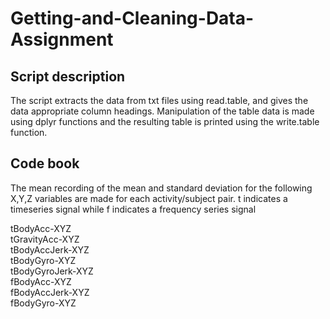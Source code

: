 # Getting-and-Cleaning-Data-Assignment

## Script description
The script extracts the data from txt files using read.table, and gives the data appropriate column headings. Manipulation of the table data is made using dplyr functions and the resulting table is printed using the write.table function.

## Code book
The mean recording of the mean and standard deviation for the following X,Y,Z variables are made for each activity/subject pair. t indicates a timeseries signal while f indicates a frequency series signal

tBodyAcc-XYZ  
tGravityAcc-XYZ  
tBodyAccJerk-XYZ  
tBodyGyro-XYZ  
tBodyGyroJerk-XYZ  
fBodyAcc-XYZ  
fBodyAccJerk-XYZ  
fBodyGyro-XYZ  
